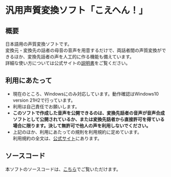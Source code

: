 # 汎用声質変換ソフト「こえへん！」
## 概要
日本語用の声質変換ソフトです。  
変換元・変換先の話者の母音の音声を用意するだけで、両話者間の声質変換ができるほか、変換先話者の声を人工的に作る機能も備えています。  
詳細な使い方については公式サイトの[説明書](https://takosumi.github.io/koehen-site/%E5%8F%96%E6%89%B1%E8%AA%AC%E6%98%8E%E6%9B%B8.pdf)をご覧ください。

## 利用にあたって
- 現在のところ、Windowsにのみ対応しています。動作確認はWindows10 version 21H2で行っています。
- 利用は自己責任でお願いします。
- **このソフトで作成した音声を公開できるのは、変換先話者の音声が音声合成ソフトとして公開されているか、または変換先話者から直接許可を得ている場合に限ります。決して無許可で他人の声を利用しないでください。**
- 上記のほか、利用にあたっての規則を利用規約に定めています。  
利用規約の全文は、[公式サイト](https://takosumi.github.io/koehen-site/termsOfUse.html)にあります。

## ソースコード
本ソフトのソースコードは、[こちら](https://github.com/takosumi/koehen-source)でご覧いただけます。
